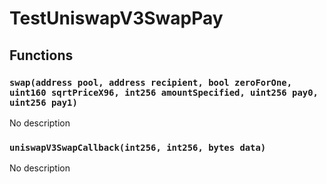 # TestUniswapV3SwapPay





## Functions

### `swap(address pool, address recipient, bool zeroForOne, uint160 sqrtPriceX96, int256 amountSpecified, uint256 pay0, uint256 pay1)`
No description


### `uniswapV3SwapCallback(int256, int256, bytes data)`
No description





